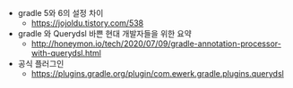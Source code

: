 - gradle 5와 6의 설정 차이 
  - https://jojoldu.tistory.com/538
- gradle 와 Querydsl 바쁜 현대 개발자들을 위한 요약
  - http://honeymon.io/tech/2020/07/09/gradle-annotation-processor-with-querydsl.html
- 공식 플러그인
  - https://plugins.gradle.org/plugin/com.ewerk.gradle.plugins.querydsl